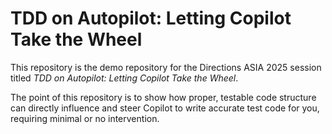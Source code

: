 # TDD on Autopilot: Letting Copilot Take the Wheel

This repository is the demo repository for the Directions ASIA 2025 session titled *TDD on Autopilot: Letting Copilot Take the Wheel*. 

The point of this repository is to show how proper, testable code structure can directly influence and steer Copilot to write accurate test code for you, requiring minimal or no intervention.
